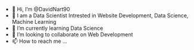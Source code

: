 - 👋 Hi, I’m @DavidNart90
- 👀 I am a Data Scientist Intrested in Website Development, Data Science, Machine Learning
- 🌱 I’m currently learning Data Science
- 💞️ I’m looking to collaborate on Web Development
- 📫 How to reach me ...

<!---
DavidNart90/DavidNart90 is a ✨ special ✨ repository because its `README.md` (this file) appears on your GitHub profile.
You can click the Preview link to take a look at your changes.
--->

